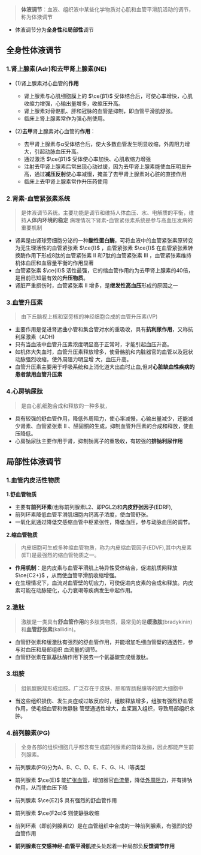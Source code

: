 >**体液调节**：血液、组织液中某些化学物质对心肌和血管平滑肌活动的调节，称为体液调节

- 体液调节分为**全身性**和**局部性**调节
## 全身性体液调节
### 1.肾上腺素(Adr)和**去甲肾上腺素**(NE)
- (1)肾上腺素对心血管的**作用**
	- 肾上腺素与心肌细胞膜上的 $\ce{β1}$ 受体结合后，可使心率增快，心肌收缩力增强，心输出量增多，收缩压升高。
	- 肾上腺素对骨骼肌、肝和冠脉的血管是抑制，即血管平滑肌舒张。
	- 临床上肾上腺素常作为强心剂使用。

- (2)**去甲**肾上腺素对心血管的**作用**：
	- 去甲肾上腺素与α受体结合后，使大多数血管发生明显收缩，外周阻力增大，引起动脉血压升高。
	- 通过激活 $\ce{β1}$ 受体使心率加快、心肌收缩力增强
	- 注射去甲肾上腺素后常出现心动过缓，因为去甲肾上腺素能使血压明显升高，通过**减压反射**使心率减慢，掩盖了去甲肾上腺素对心脏的直接作用
	- 临床上去甲肾上腺素常作升压药使用

### 2.肾素-血管紧张素系统
>是体液调节系统。主要功能是调节和维持人体血压、水、电解质的平衡，维持**人体内环境的稳定**
>病理情况下肾素-血管紧张素系统是参与高血压发病的重要机制

- 肾素是由肾球旁细胞分泌的一种**酸性蛋白酶**，可将血液中的血管紧张素原转变为无生理活性的血管紧张素 $\ce{Ⅰ}$ ，血管紧张素 $\ce{Ⅰ}$ 在血管紧张素转换酶作用下形成8肽的血管紧张素 ${Ⅱ}$ 和7肽的血管紧张素 ${Ⅲ}$ ，血管紧张素维持机体血压和血容量平衡的作用显著
- 血管紧张素 $\ce{Ⅱ}$ 活性最强，它的缩血管作用约为去甲肾上腺素的40倍，是目前已知最有效的**升压物质**。
- 肾脏严重损伤时，血管紧张素 ${Ⅱ}$ 增多，是**继发性高血压**形成的原因之一

### 3.血管升压素
>由下丘脑视上核和室旁核的神经细胞合成的血管升压素(VP)

- 主要作用是促进肾远曲小管和集合管对水的重吸收，具有**抗利尿作用**，又称抗利尿激素（ADH)
- 只有当血液中血管升压素浓度明显高于正常时，才能引起血压升高。
- 如机体大失血时，血管升压素释放增多，使骨骼肌和内脏器官的血管以及冠状动脉强烈收缩，使外周阻力明显增
大，血压升高。
- 血管升压素主要用于呼吸系统和上消化道大出血时止血,但对**心脏缺血性疾病的患者禁用血管升压素**

### 4.心房钠尿肽 
>是由心肌细胞合成和释放的一种多肽，

- 具有较强的舒血管作用，降低外周阻力，使心率减慢，心输出量减少，还能减少肾素、血管紧张素 ${Ⅱ}$ 、醛固酮的生成，抑制血管升压素的合成和释放，使血压降低。
- 心房钠尿肽主要作用于肾，抑制钠离子的重吸收，有较强的**排钠利尿作用**

## 局部性体液调节

### 1.血管内皮活性物质
 **1.舒血管物质**
- 主要有**前列环素**(也称前列腺素L2、即PGL2)和**内皮舒张因子**(EDRF),
- 前列环素降低血管平滑肌细胞内钙离子浓度，使血管舒张。
- 一氧化氮通过降低交感缩血管中枢紧张性，降低血压，参与动脉血压的调节。

**2.缩血管物质**
>内皮细胞可生成多种缩血管物质，称为内皮缩血管因子(EDVF),其中内皮素(ET)是最强烈的缩血管物质之一。

- **作用机制**：是内皮素与血管平滑肌上特异性受体结合，促进肌质网释放 $\ce{C2+}$ ，从而使血管平滑肌收缩增强。
- 在生理情况下，血流对血管壁的切应力，可使促进内皮素的合成和释放。内皮素可能在动脉硬化，心力衰竭等疾病发生中起作用。
### 2.激肽

>激肽是一类具有**舒血管作用**的多肽类物质，最常见的是**缓激肽**(bradykinin)和**血管舒张素**(kallidin)。

- 血管舒张素和缓激肽有强烈的舒血管作用，并能增加毛细血管壁的通透性，参与对血压和局部组织
血流量的调节。
- 血管舒张素在氨基肽酶作用下脱去一个氨基酸变成缓激肽。

### 3.组胺 
>组氨酸脱羧形成组胺。广泛存在于皮肤、肝和胃肠黏膜等的肥大细胞中

- 当这些组织损伤、发生炎症或过敏反应时，组胺释放增多，组胺有强烈舒血管作用，使毛细血管和微静脉
管壁通透性增大，血浆漏入组织，导致局部组织水肿。

### 4.前列腺素(PG)
>全身各部的组织细胞几乎都含有生成前列腺素的前体及酶，因此都能产生前列腺素。

- 前列腺素(PG)分为A、B、C、D、E、F、G、H、I等类型

- 前列腺素 $\ce{E}$ 能[扩张血管](http://www.a-hospital.com/index.php?title=%E6%89%A9%E5%BC%A0%E8%A1%80%E7%AE%A1&action=edit&redlink=1 "扩张血管（尚未撰写）")，增加器官[血流量](http://www.a-hospital.com/w/%E8%A1%80%E6%B5%81%E9%87%8F "血流量")，降低[外周阻力](http://www.a-hospital.com/w/%E5%A4%96%E5%91%A8%E9%98%BB%E5%8A%9B "外周阻力")，并有排钠作用，从而使血压下降
- 前列腺素 $\ce{E2}$ 具有强烈的舒血管作用
- 前列腺素 $\ce{F2α}$ 则使静脉收缩
- 前列环素（即前列腺素I2）是在血管组织中合成的一种前列腺素，有强烈的舒血管作用
- **前列腺素**在**交感神经-血管平滑肌**接头处起着一种局部负**反馈调节作用**
